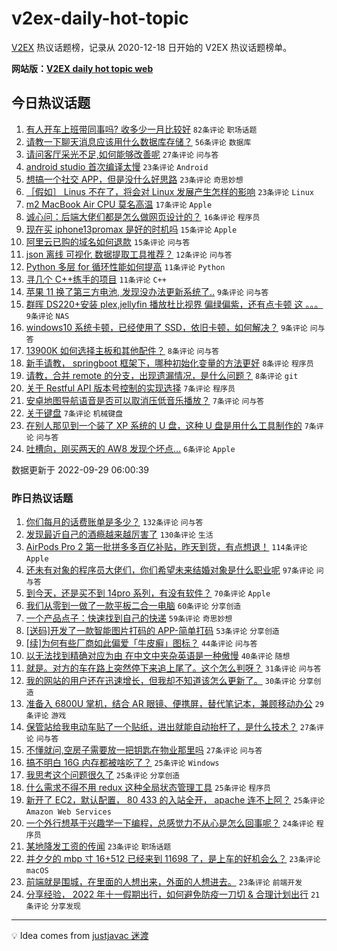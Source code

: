 # v2ex-daily-hot-topic

[V2EX](https://www.v2ex.com/) 热议话题榜，记录从 2020-12-18 日开始的 V2EX 热议话题榜单。

**网站版：[V2EX daily hot topic web](https://boojack.github.io/v2ex-daily-hot-topic-web/)**

## 今日热议话题

<!-- TODAY BEGIN -->

1. [有人开车上班带同事吗? 收多少一月比较好](https://www.v2ex.com/t/883740) `82条评论` `职场话题`
1. [请教一下聊天消息应该用什么数据库存储？](https://www.v2ex.com/t/883731) `56条评论` `数据库`
1. [请问客厅采光不足,如何能够改善呢](https://www.v2ex.com/t/883758) `27条评论` `问与答`
1. [android studio 首次编译太慢](https://www.v2ex.com/t/883751) `23条评论` `Android`
1. [想搞一个社交 APP，但是没什么好思路](https://www.v2ex.com/t/883737) `23条评论` `奇思妙想`
1. [［假如］ Linus 不在了，将会对 Linux 发展产生怎样的影响](https://www.v2ex.com/t/883696) `23条评论` `Linux`
1. [m2 MacBook Air CPU 莫名高温](https://www.v2ex.com/t/883741) `17条评论` `Apple`
1. [诚心问：后端大佬们都是怎么做网页设计的？](https://www.v2ex.com/t/883733) `16条评论` `程序员`
1. [现在买 iphone13promax 是好的时机吗](https://www.v2ex.com/t/883709) `15条评论` `Apple`
1. [阿里云已购的域名如何退款](https://www.v2ex.com/t/883703) `15条评论` `问与答`
1. [json 离线 可视化 数据提取工具推荐？](https://www.v2ex.com/t/883757) `12条评论` `问与答`
1. [Python 多层 for 循环性能如何提高](https://www.v2ex.com/t/883749) `11条评论` `Python`
1. [寻几个 C++练手的项目](https://www.v2ex.com/t/883697) `11条评论` `C++`
1. [苹果 11 换了第三方电池, 发现没办法更新系统了..](https://www.v2ex.com/t/883726) `9条评论` `问与答`
1. [群晖 DS220+安装 plex,jellyfin 播放杜比视界 偏绿偏紫，还有点卡顿 这 。。。](https://www.v2ex.com/t/883718) `9条评论` `NAS`
1. [windows10 系统卡顿，已经使用了 SSD，依旧卡顿，如何解决？](https://www.v2ex.com/t/883706) `9条评论` `问与答`
1. [13900K 如何选择主板和其他配件？](https://www.v2ex.com/t/883770) `8条评论` `问与答`
1. [新手请教， springboot 框架下，哪种初始化变量的方法更好](https://www.v2ex.com/t/883764) `8条评论` `程序员`
1. [请教，合并 remote 的分支，出现遗漏情况，是什么问题？](https://www.v2ex.com/t/883736) `8条评论` `git`
1. [关于 Restful API 版本号控制的实现选择](https://www.v2ex.com/t/883755) `7条评论` `程序员`
1. [安卓地图导航语音是否可以取消压低音乐播放？](https://www.v2ex.com/t/883738) `7条评论` `问与答`
1. [关于键盘](https://www.v2ex.com/t/883713) `7条评论` `机械键盘`
1. [在别人那见到一个装了 XP 系统的 U 盘，这种 U 盘是用什么工具制作的](https://www.v2ex.com/t/883705) `7条评论` `问与答`
1. [吐槽向，刚买两天的 AW8 发现个坏点...](https://www.v2ex.com/t/883707) `6条评论` `Apple`

数据更新于 2022-09-29 06:00:39

<!-- TODAY END -->

### 昨日热议话题

<!-- YESTERDAY BEGIN -->

1. [你们每月的话费账单是多少？](https://www.v2ex.com/t/883439) `132条评论` `问与答`
1. [发现最近自己的酒瘾越来越厉害了](https://www.v2ex.com/t/883515) `130条评论` `生活`
1. [AirPods Pro 2 第一批拼多多百亿补贴，昨天到货，有点想退！](https://www.v2ex.com/t/883427) `114条评论` `Apple`
1. [还未有对象的程序员大佬们，你们希望未来结婚对象是什么职业呢](https://www.v2ex.com/t/883455) `97条评论` `问与答`
1. [到今天，还是买不到 14pro 系列，有没有软件？](https://www.v2ex.com/t/883453) `70条评论` `Apple`
1. [我们从零到一做了一款平板二合一电脑](https://www.v2ex.com/t/883510) `60条评论` `分享创造`
1. [一个产品点子：快速找到自己的快递](https://www.v2ex.com/t/883521) `59条评论` `奇思妙想`
1. [[送码]开发了一款智能图片打码的 APP-简单打码](https://www.v2ex.com/t/883463) `53条评论` `分享创造`
1. [[续]为何有些厂商如此偏爱「牛皮癣」图标？](https://www.v2ex.com/t/883424) `44条评论` `问与答`
1. [以无法找到精确对应为由 在中文中夹杂英语是一种傲慢](https://www.v2ex.com/t/883586) `40条评论` `随想`
1. [就是。对方的车在路上突然停下来追上尾了。这个怎么判呀？](https://www.v2ex.com/t/883520) `31条评论` `问与答`
1. [我的网站的用户还在迅速增长，但我却不知道该怎么更新了。](https://www.v2ex.com/t/883669) `30条评论` `分享创造`
1. [准备入 6800U 掌机，结合 AR 眼镜、便携屏，替代笔记本，兼顾移动办公](https://www.v2ex.com/t/883464) `29条评论` `游戏`
1. [保管站给我电动车贴了一个贴纸，进出就能自动抬杆了，是什么技术？](https://www.v2ex.com/t/883532) `27条评论` `问与答`
1. [不懂就问,空房子需要放一把钥匙在物业那里吗](https://www.v2ex.com/t/883443) `27条评论` `问与答`
1. [搞不明白 16G 内存都被啥吃了？](https://www.v2ex.com/t/883648) `25条评论` `Windows`
1. [我思考这个问题很久了](https://www.v2ex.com/t/883624) `25条评论` `分享创造`
1. [什么需求不得不用 redux 这种全局状态管理工具](https://www.v2ex.com/t/883539) `25条评论` `程序员`
1. [新开了 EC2，默认配置， 80 433 的入站全开， apache 连不上阿？](https://www.v2ex.com/t/883484) `25条评论` `Amazon Web Services`
1. [一个外行想基于兴趣学一下编程，总感觉力不从心是怎么回事呢？](https://www.v2ex.com/t/883647) `24条评论` `程序员`
1. [某地降发工资的传闻](https://www.v2ex.com/t/883638) `23条评论` `职场话题`
1. [并夕夕的 mbp 寸 16+512 已经来到 11698 了，是上车的好机会么？](https://www.v2ex.com/t/883552) `23条评论` `macOS`
1. [前端就是围城，在里面的人想出来，外面的人想进去。](https://www.v2ex.com/t/883490) `23条评论` `前端开发`
1. [分享经验， 2022 年十一假期出行，如何避免防疫一刀切 & 合理计划出行](https://www.v2ex.com/t/883572) `21条评论` `分享发现`

<!-- YESTERDAY END -->

---

💡 Idea comes from [justjavac 迷渡](https://github.com/justjavac/)
